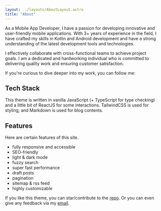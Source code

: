 ```yaml
---
layout: ../layouts/AboutLayout.astro
title: "About"
---
```


As a Mobile App Developer, I have a passion for developing innovative and user-friendly mobile applications. With 3+ years of experience in the field, I have crafted my skills in Kotlin and Android development and have a strong understanding of the latest development tools and technologies.

I effectively collaborate with cross-functional teams to achieve project goals. I am a dedicated and hardworking individual who is committed to delivering quality work and ensuring customer satisfaction.

If you're curious to dive deeper into my work, you can follow me:

## Tech Stack

This theme is written in vanilla JavaScript (+ TypeScript for type checking) and a little bit of ReactJS for some interactions. TailwindCSS is used for styling; and Markdown is used for blog contents.

## Features

Here are certain features of this site.

- fully responsive and accessible
- SEO-friendly
- light & dark mode
- fuzzy search
- super fast performance
- draft posts
- pagination
- sitemap & rss feed
- highly customizable

If you like this theme, you can star/contribute to the [repo](https://github.com/satnaing/astro-paper).
Or you can even give any feedback via my [email](mailto:contact@satnaing.dev).
